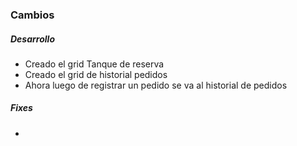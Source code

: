 <h3>Cambios</h3>
<h5>Desarrollo</h5>
<ul>
    <li>Creado el grid Tanque de reserva</li>
    <li>Creado el grid de historial pedidos</li>
    <li>Ahora luego de registrar un pedido se va al historial de pedidos</li>
</ul>

<h5>Fixes</h5>
<ul>
<li></li>
</ul>